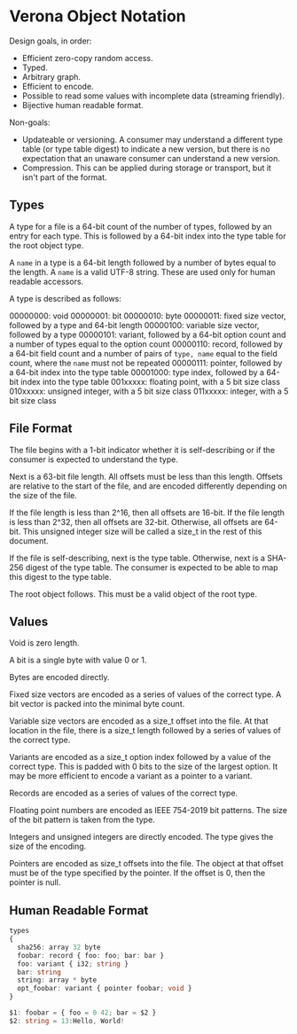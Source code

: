 # Verona Object Notation

Design goals, in order:
- Efficient zero-copy random access.
- Typed.
- Arbitrary graph.
- Efficient to encode.
- Possible to read some values with incomplete data (streaming friendly).
- Bijective human readable format.

Non-goals:
- Updateable or versioning. A consumer may understand a different type table (or type table digest) to indicate a new version, but there is no expectation that an unaware consumer can understand a new version.
- Compression. This can be applied during storage or transport, but it isn't part of the format.

## Types

A type for a file is a 64-bit count of the number of types, followed by an entry for each type. This is followed by a 64-bit index into the type table for the root object type.

A `name` in a type is a 64-bit length followed by a number of bytes equal to the length. A `name` is a valid UTF-8 string. These are used only for human readable accessors.

A type is described as follows:

00000000: void
00000001: bit
00000010: byte
00000011: fixed size vector, followed by a type and 64-bit length
00000100: variable size vector, followed by a type
00000101: variant, followed by a 64-bit option count and a number of types equal to the option count
00000110: record, followed by a 64-bit field count and a number of pairs of `type, name` equal to the field count, where the `name` must not be repeated
00000111: pointer, followed by a 64-bit index into the type table
00001000: type index, followed by a 64-bit index into the type table
001xxxxx: floating point, with a 5 bit size class
010xxxxx: unsigned integer, with a 5 bit size class
011xxxxx: integer, with a 5 bit size class

## File Format

The file begins with a 1-bit indicator whether it is self-describing or if the consumer is expected to understand the type.

Next is a 63-bit file length. All offsets must be less than this length. Offsets are relative to the start of the file, and are encoded differently depending on the size of the file.

If the file length is less than 2^16, then all offsets are 16-bit. If the file length is less than 2^32, then all offsets are 32-bit. Otherwise, all offsets are 64-bit. This unsigned integer size will be called a size_t in the rest of this document.

If the file is self-describing, next is the type table. Otherwise, next is a SHA-256 digest of the type table. The consumer is expected to be able to map this digest to the type table.

The root object follows. This must be a valid object of the root type.

## Values

Void is zero length.

A bit is a single byte with value 0 or 1.

Bytes are encoded directly.

Fixed size vectors are encoded as a series of values of the correct type. A bit vector is packed into the minimal byte count.

Variable size vectors are encoded as a size_t offset into the file. At that location in the file, there is a size_t length followed by a series of values of the correct type.

Variants are encoded as a size_t option index followed by a value of the correct type. This is padded with 0 bits to the size of the largest option. It may be more efficient to encode a variant as a pointer to a variant.

Records are encoded as a series of values of the correct type.

Floating point numbers are encoded as IEEE 754-2019 bit patterns. The size of the bit pattern is taken from the type.

Integers and unsigned integers are directly encoded. The type gives the size of the encoding.

Pointers are encoded as size_t offsets into the file. The object at that offset must be of the type specified by the pointer. If the offset is 0, then the pointer is null.

## Human Readable Format

```ts
types
{
  sha256: array 32 byte
  foobar: record { foo: foo; bar: bar }
  foo: variant { i32; string }
  bar: string
  string: array * byte
  opt_foobar: variant { pointer foobar; void }
}

$1: foobar = { foo = 0 42; bar = $2 }
$2: string = 13:Hello, World!
```
